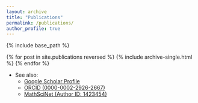 ```yaml
---
layout: archive
title: "Publications"
permalink: /publications/
author_profile: true
---
```


<!-- {% if author.googlescholar %}
  You can also find my articles on <u><a href="{{author.googlescholar}}">my Google Scholar profile</a>.</u>
{% endif %} -->

{% include base_path %}

{% for post in site.publications reversed %}
  {% include archive-single.html %}
{% endfor %}


* See also:
  - [Google Scholar Profile](https://scholar.google.com/citations?user=boygCawAAAAJ&hl=en)
  - [ORCID (0000-0002-2926-2667)](https://orcid.org/0000-0002-2926-2667)
  - [MathSciNet (Author ID: 1423454)](https://mathscinet.ams.org/mathscinet/MRAuthorID/1423454)
